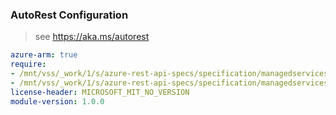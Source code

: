 ### AutoRest Configuration

> see https://aka.ms/autorest

``` yaml
azure-arm: true
require:
- /mnt/vss/_work/1/s/azure-rest-api-specs/specification/managedservices/resource-manager/readme.md
- /mnt/vss/_work/1/s/azure-rest-api-specs/specification/managedservices/resource-manager/readme.go.md
license-header: MICROSOFT_MIT_NO_VERSION
module-version: 1.0.0

```